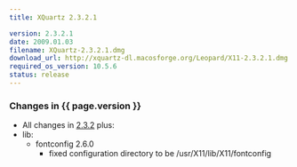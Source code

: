 ```yaml
---
title: XQuartz 2.3.2.1

version: 2.3.2.1
date: 2009.01.03
filename: XQuartz-2.3.2.1.dmg
download_url: http://xquartz-dl.macosforge.org/Leopard/X11-2.3.2.1.dmg
required_os_version: 10.5.6
status: release
---
```


### Changes in {{ page.version }} ###
  * All changes in [2.3.2](XQuartz-2.3.2.html) plus:
  * lib:
    * fontconfig 2.6.0
      * fixed configuration directory to be /usr/X11/lib/X11/fontconfig

